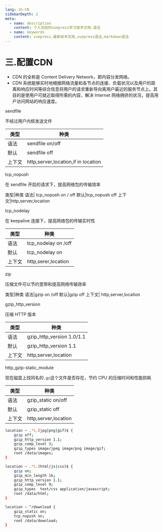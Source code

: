 ```yaml
---
lang: zh-CN
sidebarDepth: 2
meta:
  - name: description
    content: 个人总结的vuepress学习技术文档-语法
  - name: keywords
    content: vuepress,最新技术文档,vuepress语法,markdown语法
---
```

# 三.配置CDN

- CDN 的全称是 Content Delivery Network，即内容分发网络。
- CDN 系统能够实时地根据网络流量和各节点的连接、负载状况以及用户的距离和响应时间等综合信息将用户的请求重新导向离用户最近的服务节点上。其目的是使用户可就近取得所需的内容，解决 Internet 网络拥挤的状况，提高用户访问网站的响应速度。

 sendfile

不经过用户内核发送文件

| 类型   | 种类                                |
| ------ | ----------------------------------- |
| 语法   | sendfile on/off                     |
| 默认   | sendfile off                        |
| 上下文 | http,server,location,if in location |

 tcp_nopush

在 sendfile 开启的请求下，提高网络包的传输效率

类型|种类
语法| tcp_nopush on / off
默认|tcp_nopush off
上下文|http,server,location

tcp_nodelay

在 keepalive 连接下，提高网络包的传输实时性

| 类型   | 种类                |
| ------ | ------------------- |
| 语法   | tcp_nodelay on /off |
| 默认   | tcp_nodelay on      |
| 上下文 | http,serer,location |

zip

压缩文件可以节约宽带和提高网络传输效率

类型|种类
语法|gzip on /off
默认|gzip off
上下文| http,server,location

gzip_http_version

压缩 HTTP 版本

| 类型   | 种类                      |
| ------ | ------------------------- |
| 语法   | gzip_http_version 1.0/1.1 |
| 默认   | gzip_http_version 1.1     |
| 上下文 | http,server,location      |

http_gzip-static_module

现在磁盘上找同名的`.gz`这个文件是否存在，节约 CPU 的压缩时间和性能损耗

| 类型   | 种类                 |
| ------ | -------------------- |
| 语法   | gzip_static on/off   |
| 默认   | gzip_static off      |
| 上下文 | http,server,location |

```bash
location ~ .*\.(jpg|png|gif)$ {
    gzip off;
    gzip_http_version 1.1;
    gzip_comp_level 3;
    gzip_types image/jpeg image/png image/gif;
    root /data/images;
}

location ~ .*\.(html|js|css)$ {
    gzip on;
    gzip_min_length 1k;
    gzip_http_version 1.1;
    gzip_comp_level 9;
    gzip_types  text/css application/javascript;
    root /data/html;
}

location ~ ^/download {
    gzip_static on;
    tcp_nopush on;
    root /data/download;
}
```